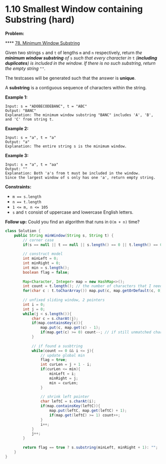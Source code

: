 # 1.10 Smallest Window containing Substring (hard)

**Problem:**

&#x20;**** [78. Minimum Window Substring](https://leetcode.com/problems/minimum-window-substring/)

Given two strings `s` and `t` of lengths `m` and `n` respectively, return _the **minimum window substring** of_ `s` _such that every character in_ `t` _(**including duplicates**) is included in the window. If there is no such substring, return the empty string_ `""`_._

The testcases will be generated such that the answer is **unique**.

A **substring** is a contiguous sequence of characters within the string.

**Example 1:**

```
Input: s = "ADOBECODEBANC", t = "ABC"
Output: "BANC"
Explanation: The minimum window substring "BANC" includes 'A', 'B', and 'C' from string t.
```

**Example 2:**

```
Input: s = "a", t = "a"
Output: "a"
Explanation: The entire string s is the minimum window.
```

**Example 3:**

```
Input: s = "a", t = "aa"
Output: ""
Explanation: Both 'a's from t must be included in the window.
Since the largest window of s only has one 'a', return empty string.
```

**Constraints:**

* `m == s.length`
* `n == t.length`
* `1 <= m, n <= 105`
* `s` and `t` consist of uppercase and lowercase English letters.

&#x20;**Follow up:** Could you find an algorithm that runs in `O(m + n)` time?



```java
class Solution {
    public String minWindow(String s, String t) {
        // corner case
        if(s == null || t == null || s.length() == 0 || t.length() == 0 || s.length() < t.length()) return "";
        
        // construct model
        int minLeft = 0;
        int minRight = 0;
        int min = s.length();
        boolean flag = false;
        
        Map<Character, Integer> map = new HashMap<>();
        int count = t.length(); // the number of characters that I need to match
        for(char c : t.toCharArray()) map.put(c, map.getOrDefault(c, 0) + 1);
        
        // unfixed sliding window, 2 pointers
        int i = 0;
        int j = 0;
        while(j < s.length()){
            char c = s.charAt(j);
            if(map.containsKey(c)){
                map.put(c, map.get(c) - 1);
                if(map.get(c) >= 0) count--; // if still unmatched characters, then count--
            }
            
            // if found a susbtring
            while(count == 0 && i <= j){
                // update global min
                flag = true;
                int curLen = j + 1 - i;
                if(curLen <= min){
                    minLeft = i;
                    minRight = j;
                    min = curLen;
                }
                
                // shrink left pointer
                char leftC = s.charAt(i);
                if(map.containsKey(leftC)){
                    map.put(leftC, map.get(leftC) + 1);
                    if(map.get(leftC) >= 1) count++;
                }
                i++;
            } 
            j++;
        }
        
        return flag == true ? s.substring(minLeft, minRight + 1): "";
    }
}
```

